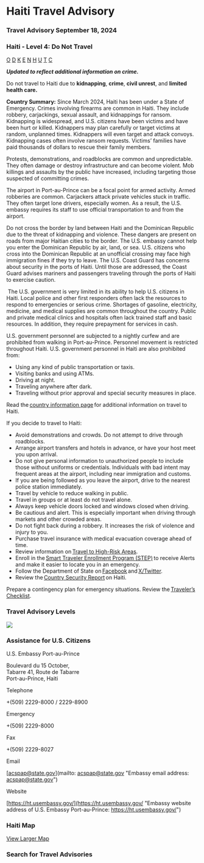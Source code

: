 # Haiti Travel Advisory

### Travel Advisory September 18, 2024

### Haiti - Level 4: Do Not Travel

[O](javascript:void(0); "Tool Tip: Other")
[D](javascript:void(0); "Tool Tip: Wrongful Detention")
[K](javascript:void(0); "Tool Tip: Kidnap and Hostage")
[E](javascript:void(0); "Tool Tip: Event")
[N](javascript:void(0); "Tool Tip: Disaster")
[H](javascript:void(0); "Tool Tip: Health")
[U](javascript:void(0); "Tool Tip: Civil Unrest")
[T](javascript:void(0); "Tool Tip: Terrorism")
[C](javascript:void(0); "Tool Tip: Crimes")

***Updated to reflect additional information on crime.***

Do not travel to Haiti due to **kidnapping**, **crime**, **civil unrest**, and **limited health care.**

**Country Summary:** Since March 2024, Haiti has been under a State of Emergency. Crimes involving firearms are common in Haiti. They include robbery, carjackings, sexual assault, and kidnappings for ransom. Kidnapping is widespread, and U.S. citizens have been victims and have been hurt or killed. Kidnappers may plan carefully or target victims at random, unplanned times. Kidnappers will even target and attack convoys. Kidnapping cases often involve ransom requests. Victims’ families have paid thousands of dollars to rescue their family members.

Protests, demonstrations, and roadblocks are common and unpredictable. They often damage or destroy infrastructure and can become violent. Mob killings and assaults by the public have increased, including targeting those suspected of committing crimes.

The airport in Port-au-Prince can be a focal point for armed activity. Armed robberies are common. Carjackers attack private vehicles stuck in traffic. They often target lone drivers, especially women. As a result, the U.S. embassy requires its staff to use official transportation to and from the airport.

Do not cross the border by land between Haiti and the Dominican Republic due to the threat of kidnapping and violence. These dangers are present on roads from major Haitian cities to the border. The U.S. embassy cannot help you enter the Dominican Republic by air, land, or sea.  U.S. citizens who cross into the Dominican Republic at an unofficial crossing may face high immigration fines if they try to leave. The U.S. Coast Guard has concerns about security in the ports of Haiti. Until those are addressed, the Coast Guard advises mariners and passengers traveling through the ports of Haiti to exercise caution.

 The U.S. government is very limited in its ability to help U.S. citizens in Haiti. Local police and other first responders often lack the resources to respond to emergencies or serious crime. Shortages of gasoline, electricity, medicine, and medical supplies are common throughout the country. Public and private medical clinics and hospitals often lack trained staff and basic resources. In addition, they require prepayment for services in cash.

U.S. government personnel are subjected to a nightly curfew and are prohibited from walking in Port-au-Prince. Personnel movement is restricted throughout Haiti. U.S. government personnel in Haiti are also prohibited from:

* Using any kind of public transportation or taxis.
* Visiting banks and using ATMs.
* Driving at night.
* Traveling anywhere after dark.
* Traveling without prior approval and special security measures in place.

Read the [country information page](https://travel.state.gov/content/travel/en/international-travel/International-Travel-Country-Information-Pages/Haiti.html#:~:text=Do%20Not%20Travel.-,Avoid%20all%20international%20travel%20due%20to%20the%20global%20impact%20of,robbery%20and%20carjacking%2C%20is%20common.&text=Demonstrations%2C%20tire%20burning%2C%20and%20roadblocks,unpredictable%2C%20and%20can%20turn%20violent.) for additional information on travel to Haiti.

If you decide to travel to Haiti:

* Avoid demonstrations and crowds. Do not attempt to drive through roadblocks.
* Arrange airport transfers and hotels in advance, or have your host meet you upon arrival.
* Do not give personal information to unauthorized people to include those without uniforms or credentials. Individuals with bad intent may frequent areas at the airport, including near immigration and customs.
* If you are being followed as you leave the airport, drive to the nearest police station immediately.
* Travel by vehicle to reduce walking in public.
* Travel in groups or at least do not travel alone.
* Always keep vehicle doors locked and windows closed when driving.
* Be cautious and alert. This is especially important when driving through markets and other crowded areas.
* Do not fight back during a robbery. It increases the risk of violence and injury to you.
* Purchase travel insurance with medical evacuation coverage ahead of time.
* Review information on [Travel to High-Risk Areas](https://travel.state.gov/content/passports/en/go/TraveltoHighRiskAreas.html).
* Enroll in the [Smart Traveler Enrollment Program (STEP)](https://step.state.gov/) to receive Alerts and make it easier to locate you in an emergency.
* Follow the Department of State on [Facebook](https://www.facebook.com/travelgov/%22%20/t%20%22_blank) and [X/Twitter](https://x.com/TravelGov%22%20/t%20%22_blank).
* Review the [Country Security Report](https://www.osac.gov/Content/Browse/Report?subContentTypes=Country%20Security%20Report) on Haiti.

Prepare a contingency plan for emergency situations. Review the [Traveler’s Checklist](https://travel.state.gov/content/passports/en/go/checklist.html).

### Travel Advisory Levels

[![](/content/dam/NEWTravelAssets/images/travel-levelv2.svg)](/content/travel/en/international-travel/before-you-go/about-our-new-products.html "Travel Advisory Levels")

### Assistance for U.S. Citizens

U.S. Embassy Port-au-Prince

Boulevard du 15 October,  
Tabarre 41, Route de Tabarre  
Port-au-Prince, Haiti

Telephone

+(509) 2229-8000 / 2229-8900

Emergency

+(509) 2229-8000

Fax

+(509) 2229-8027

Email

[acspap@state.gov](mailto: acspap@state.gov "Embassy email address: acspap@state.gov")

Website

[https://ht.usembassy.gov/](https://ht.usembassy.gov/ "Embassy website address of U.S. Embassy Port-au-Prince: https://ht.usembassy.gov/")

### Haiti Map

[View Larger Map](https://travelmaps.state.gov/TSGMap/?extent=-75.774691733,17.64785931,-70.455419429,20.286428746 "Map of Haiti")



### Search for Travel Advisories